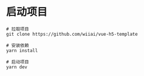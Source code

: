 # 启动项目

```shell
# 拉取项目
git clone https://github.com/wiiai/vue-h5-template

# 安装依赖
yarn install

# 启动项目
yarn dev
```
